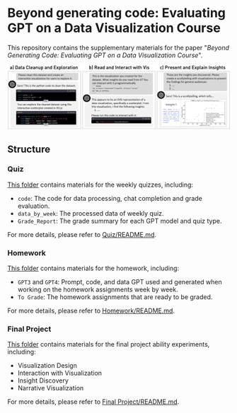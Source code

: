 # Beyond generating code: Evaluating GPT on a Data Visualization Course

This repository contains the supplementary materials for the paper "_Beyond Generating Code: Evaluating GPT on a Data
Visualization Course_".

![Teaser Figure: Our experiments show that GPT can a) clean and explore CSV datasets, b) read visualizations in SVG format, interact with visualizations through dispatching Javascript events, and c) create explanatory visualizations to present data insights.](src/teasear.png)

## Structure

### Quiz

[This folder](./Quiz) contains materials for the weekly quizzes, including:
- `code`: The code for data processing, chat completion and grade evaluation.
- `data_by_week`: The processed data of weekly quiz.
- `Grade_Report`: The grade summary for each GPT model and quiz type.

For more details, please refer to [Quiz/README.md](./Quiz/README.md).

### Homework

[This folder](./Homework) contains materials for the homework, including:
- `GPT3` and `GPT4`: Prompt, code, and data GPT used and generated when working on the homework assignments week by week.
- `To Grade`: The homework assignments that are ready to be graded.

For more details, please refer to [Homework/README.md](./Homework/README.md).

### Final Project

[This folder](./Final%20Project) contains materials for the final project ability experiments, including:
- Visualization Design
- Interaction with Visualization
- Insight Discovery
- Narrative Visualization

For more details, please refer to [Final Project/README.md](./Final%20Project/README.md).
